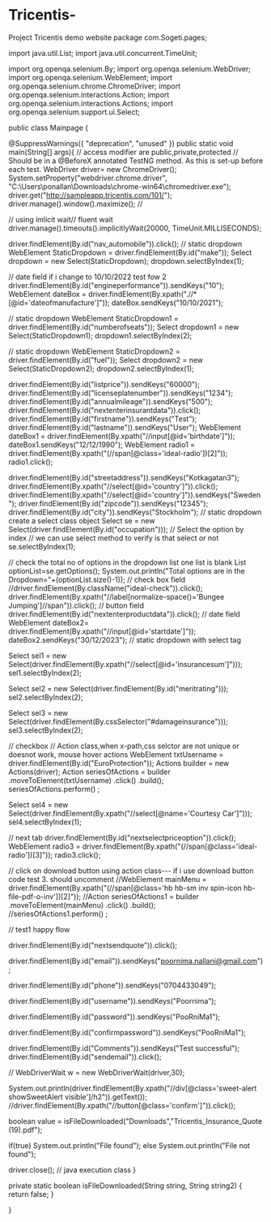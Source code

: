 # Tricentis-
Project Tricentis demo website
package com.Sogeti.pages;

import java.util.List;
import java.util.concurrent.TimeUnit;


import org.openqa.selenium.By;
import org.openqa.selenium.WebDriver;
import org.openqa.selenium.WebElement;
import org.openqa.selenium.chrome.ChromeDriver;
import org.openqa.selenium.interactions.Action;
import org.openqa.selenium.interactions.Actions;
import org.openqa.selenium.support.ui.Select;


public class Mainpage {


@SuppressWarnings({ "deprecation", "unused" })
public static void main(String[] args){
// access modifier are public,private,protected
// Should be in a @BeforeX annotated TestNG method. As this is set-up before each test.
WebDriver driver= new ChromeDriver();
System.setProperty("webdriver.chrome.driver", "C:\\Users\\ponallan\\Downloads\\chrome-win64\\chromedriver.exe");
driver.get("http://sampleapp.tricentis.com/101/");
driver.manage().window().maximize();
//


// using imlicit wait// fluent wait
driver.manage().timeouts().implicitlyWait(20000, TimeUnit.MILLISECONDS);

driver.findElement(By.id("nav_automobile")).click();
// static dropdown
WebElement StaticDropdown = driver.findElement(By.id("make"));
Select dropdown = new Select(StaticDropdown);
dropdown.selectByIndex(1);

// date field if i change to 10/10/2022 test fow 2
driver.findElement(By.id("engineperformance")).sendKeys("10");
WebElement dateBox = driver.findElement(By.xpath(".//*[@id='dateofmanufacture']"));
dateBox.sendKeys("10/10/2021");

// static dropdown
WebElement StaticDropdown1 = driver.findElement(By.id("numberofseats"));
Select dropdown1 = new Select(StaticDropdown1);
dropdown1.selectByIndex(2);

// static dropdown
WebElement StaticDropdown2 = driver.findElement(By.id("fuel"));
Select dropdown2 = new Select(StaticDropdown2);
dropdown2.selectByIndex(1);


driver.findElement(By.id("listprice")).sendKeys("60000");
driver.findElement(By.id("licenseplatenumber")).sendKeys("1234");
driver.findElement(By.id("annualmileage")).sendKeys("500");
driver.findElement(By.id("nextenterinsurantdata")).click();
driver.findElement(By.id("firstname")).sendKeys("Test");
driver.findElement(By.id("lastname")).sendKeys("User");
WebElement dateBox1 = driver.findElement(By.xpath("//input[@id='birthdate']"));
dateBox1.sendKeys("12/12/1990");
WebElement radio1 = driver.findElement(By.xpath("(//span[@class='ideal-radio'])[2]"));
radio1.click();

driver.findElement(By.id("streetaddress")).sendKeys("Kotkagatan3");
driver.findElement(By.xpath("//select[@id='country']")).click();
driver.findElement(By.xpath("//select[@id='country']")).sendKeys("Sweden");
driver.findElement(By.id("zipcode")).sendKeys("12345");
driver.findElement(By.id("city")).sendKeys("Stockholm");
// static dropdown create a select class object
Select se = new Select(driver.findElement(By.id("occupation")));
// Select the option by index // we can use select method to verify is that select or not
se.selectByIndex(1);

// check the total no of options in the dropdown list one list is blank
List<WebElement> optionList=se.getOptions();
System.out.println("Total options are in the Dropdown="+(optionList.size()-1));
// check box field
//driver.findElement(By.className("ideal-check")).click();
driver.findElement(By.xpath("//label[normalize-space()='Bungee Jumping']//span")).click();
// button field
driver.findElement(By.id("nextenterproductdata")).click();
// date field
WebElement dateBox2= driver.findElement(By.xpath("//input[@id='startdate']"));
dateBox2.sendKeys("30/12/2023");
// static dropdown with select tag

Select sel1 = new Select(driver.findElement(By.xpath("//select[@id='insurancesum']")));
sel1.selectByIndex(2);

Select sel2 = new Select(driver.findElement(By.id("meritrating")));
sel2.selectByIndex(2);

Select sel3 = new Select(driver.findElement(By.cssSelector("#damageinsurance")));
sel3.selectByIndex(2);

// checkbox
// Action class,when x-path,css selctor are not unique or doesnot work, mouse hover actions
WebElement txtUsername = driver.findElement(By.id("EuroProtection"));
Actions builder = new Actions(driver);
Action seriesOfActions = builder     .moveToElement(txtUsername)     .click()     .build();    
seriesOfActions.perform() ;



Select sel4 = new Select(driver.findElement(By.xpath("//select[@name='Courtesy Car']")));
sel4.selectByIndex(1);

// next tab
driver.findElement(By.id("nextselectpriceoption")).click();
WebElement radio3 = driver.findElement(By.xpath("(//span[@class='ideal-radio'])[3]"));
radio3.click();

// click on download button using action class--- if i use download button code test 3. should uncomment
//WebElement mainMenu = driver.findElement(By.xpath("(//span[@class='hb hb-sm inv spin-icon hb-file-pdf-o-inv'])[2]"));
//Action seriesOfActions1 = builder     .moveToElement(mainMenu)     .click()     .build();    
//seriesOfActions1.perform() ;


// test1 happy flow

driver.findElement(By.id("nextsendquote")).click();

driver.findElement(By.id("email")).sendKeys("poornima.nallani@gmail.com");

driver.findElement(By.id("phone")).sendKeys("0704433049");

driver.findElement(By.id("username")).sendKeys("Poornima");

driver.findElement(By.id("password")).sendKeys("PooRniMa1");

driver.findElement(By.id("confirmpassword")).sendKeys("PooRniMa1");

driver.findElement(By.id("Comments")).sendKeys("Test successful");
driver.findElement(By.id("sendemail")).click();

// WebDriverWait w = new WebDriverWait(driver,30);

System.out.println(driver.findElement(By.xpath("//div[@class='sweet-alert showSweetAlert visible']/h2")).getText());
//driver.findElement(By.xpath("//button[@class='confirm']")).click();

boolean value = isFileDownloaded("Downloads","Tricentis_Insurance_Quote (19).pdf");

if(true)
  System.out.println("File found");
else
System.out.println("File not found");

driver.close();
// java execution class
}

private static boolean isFileDownloaded(String string, String string2) {
return false;
}

}

